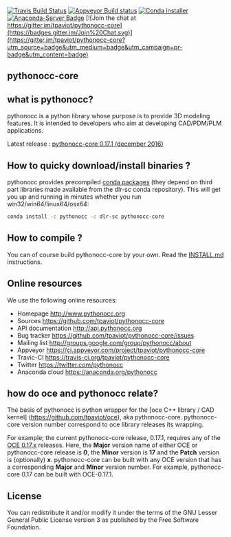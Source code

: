 [![Travis Build Status](https://travis-ci.org/tpaviot/pythonocc-core.png?branch=master)](https://travis-ci.org/tpaviot/pythonocc-core)
[![Appveyor Build status](https://ci.appveyor.com/api/projects/status/oyeifkxtknl2tslq?svg=true)](https://ci.appveyor.com/project/tpaviot/pythonocc-core)
[![Conda installer](https://anaconda.org/pythonocc/pythonocc-core/badges/installer/conda.svg)](https://anaconda.org/dlr-sc/pythonocc-core)
[![Anaconda-Server Badge](https://anaconda.org/pythonocc/pythonocc-core/badges/version.svg)](https://anaconda.org/pythonocc/pythonocc-core)
[![Join the chat at https://gitter.im/tpaviot/pythonocc-core](https://badges.gitter.im/Join%20Chat.svg)](https://gitter.im/tpaviot/pythonocc-core?utm_source=badge&utm_medium=badge&utm_campaign=pr-badge&utm_content=badge)

pythonocc-core
--------------

what is pythonocc?
------------------

pythonocc is a python library whose purpose is to provide 3D modeling
features. It is intended to developers who aim at developing
CAD/PDM/PLM applications.

Latest release : [pythonocc-core 0.17.1 (december 2016)](https://github.com/tpaviot/pythonocc-core/releases/tag/0.17.1)

How to quicky download/install binaries ?
-----------------------------------------

pythonocc provides precompiled [conda packages](https://anaconda.org/pythonocc/pythonocc-core) (they depend on third part libraries made available from the dlr-sc conda repository).
This will get you up and running in minutes whether you run win32/win64/linux64/osx64:

```bash
conda install -c pythonocc -c dlr-sc pythonocc-core
```

How to compile ?
----------------
You can of course build pythonocc-core by your own. Read the [INSTALL.md](https://github.com/tpaviot/pythonocc-core/blob/master/INSTALL.md) instructions.

Online resources
----------------

We use the following online resources:
  * Homepage
       http://www.pythonocc.org
  * Sources
       https://github.com/tpaviot/pythonocc-core
  * API documentation
       http://api.pythonocc.org
  * Bug tracker
       https://github.com/tpaviot/pythonocc-core/issues
  * Mailing list
       http://groups.google.com/group/pythonocc/about
  * Appveyor
       https://ci.appveyor.com/project/tpaviot/pythonocc-core
  * Travic-CI
       https://travis-ci.org/tpaviot/pythonocc-core
  * Twitter
       https://twitter.com/pythonocc
  * Anaconda cloud
       https://anaconda.org/pythonocc

how do __oce__ and __pythonocc__ relate?
----------------------------------------

The basis of pythonocc is python wrapper for the [oce C++ library / CAD kernel]
(https://github.com/tpaviot/oce), aka pythonocc-core.
pythonocc-core version number correspond to oce library releases its wrapping.
 
For example; the current pythonocc-core release, 0.17.1, requires any of the [OCE
 0.17.x](https://github.com/tpaviot/oce/releases) releases. Here, the __Major__ 
 version name of either OCE or pythonocc-core release is __0__, the __Minor__ 
 version is __17__ and the __Patch__ version is (optionally) __x__. pythonocc-core can be built with any OCE version that has a corresponding __Major__ and __Minor__ version 
 number. For example, pythonocc-core 0.17 can be built with OCE-0.17.1.   


License
-------

You can redistribute it and/or modify it under the terms of the GNU Lesser
General Public License version 3 as published by the Free Software Foundation.
